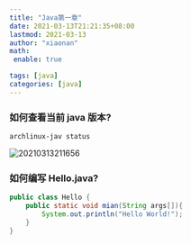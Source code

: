 ```yaml
---
title: "Java第一章"
date: 2021-03-13T21:21:35+08:00
lastmod: 2021-03-13
author: "xiaonan"
math:
 enable: true

tags: [java]
categories: [java]
---
```


### 如何查看当前 **java** 版本?

```
archlinux-jav status
```

![20210313211656](https://img.fengqigang.cn//img/20210313211656.png)

### 如何编写 **Hello.java**?

```java
public class Hello {
	public static void mian(String args[]){
		System.out.println("Hello World!");
	}
}
```



